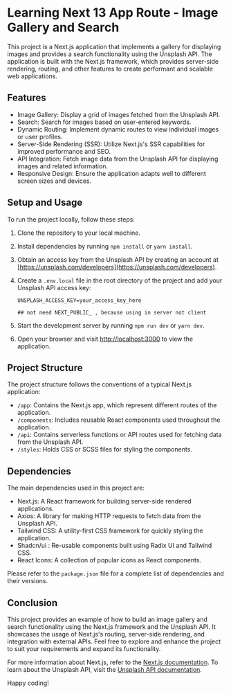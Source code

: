# Learning Next 13 App Route - Image Gallery and Search

This project is a Next.js application that implements a gallery for displaying images and provides a search functionality using the Unsplash API. The application is built with the Next.js framework, which provides server-side rendering, routing, and other features to create performant and scalable web applications.

## Features

- Image Gallery: Display a grid of images fetched from the Unsplash API.
- Search: Search for images based on user-entered keywords.
- Dynamic Routing: Implement dynamic routes to view individual images or user profiles.
- Server-Side Rendering (SSR): Utilize Next.js's SSR capabilities for improved performance and SEO.
- API Integration: Fetch image data from the Unsplash API for displaying images and related information.
- Responsive Design: Ensure the application adapts well to different screen sizes and devices.

## Setup and Usage

To run the project locally, follow these steps:

1. Clone the repository to your local machine.
2. Install dependencies by running `npm install` or `yarn install`.
3. Obtain an access key from the Unsplash API by creating an account at [https://unsplash.com/developers](https://unsplash.com/developers).
4. Create a `.env.local` file in the root directory of the project and add your Unsplash API access key:

   ```
   UNSPLASH_ACCESS_KEY=your_access_key_here

   ## not need NEXT_PUBLIC_ , because using in server not client
   ```

5. Start the development server by running `npm run dev` or `yarn dev`.
6. Open your browser and visit [http://localhost:3000](http://localhost:3000) to view the application.

## Project Structure

The project structure follows the conventions of a typical Next.js application:

- `/app`: Contains the Next.js app, which represent different routes of the application.
- `/components`: Includes reusable React components used throughout the application.
- `/api`: Contains serverless functions or API routes used for fetching data from the Unsplash API.
- `/styles`: Holds CSS or SCSS files for styling the components.

## Dependencies

The main dependencies used in this project are:

- Next.js: A React framework for building server-side rendered applications.
- Axios: A library for making HTTP requests to fetch data from the Unsplash API.
- Tailwind CSS: A utility-first CSS framework for quickly styling the application.
- Shadcn/ui : Re-usable components built using Radix UI and Tailwind CSS.
- React Icons: A collection of popular icons as React components.

Please refer to the `package.json` file for a complete list of dependencies and their versions.

## Conclusion

This project provides an example of how to build an image gallery and search functionality using the Next.js framework and the Unsplash API. It showcases the usage of Next.js's routing, server-side rendering, and integration with external APIs. Feel free to explore and enhance the project to suit your requirements and expand its functionality.

For more information about Next.js, refer to the [Next.js documentation](https://nextjs.org/docs). To learn about the Unsplash API, visit the [Unsplash API documentation](https://unsplash.com/documentation).

Happy coding!
